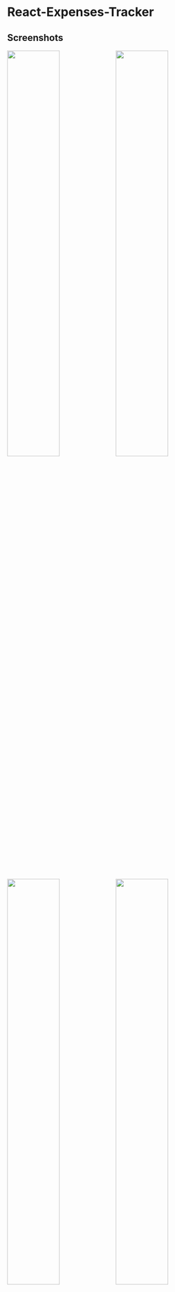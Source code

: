 # React-Expenses-Tracker
## Screenshots
<div align="left">
<img src="https://user-images.githubusercontent.com/89041463/134781522-ff7e0e8c-3e44-4c36-bd59-69adf6493eee.png" width="49%"/>
<img src="https://user-images.githubusercontent.com/89041463/134781976-47ba0964-1306-441a-a43b-85d1b28dfcda.png" width="49%"/>
<img src="https://user-images.githubusercontent.com/89041463/134781780-801bbbec-d6f5-4c2c-9b49-7f71fd16e22c.png" width="49%"/>
<img src="https://user-images.githubusercontent.com/89041463/134781906-77a36e1d-fb10-4d1b-8a5d-c9768ce663c2.png" width="49%"/>
</div>

## Summary

Expenses Tracker is an application which get record of users input expenses data and displays the data on a filtered list by year as well as on a dynamic graph. The data are currently not stored on a database.
